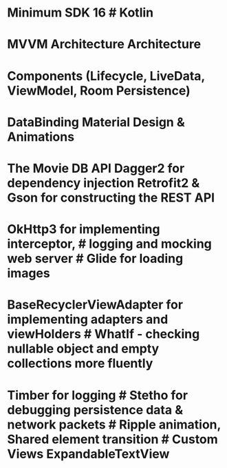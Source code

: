 # Minimum SDK 16 # Kotlin 
# MVVM Architecture Architecture 
# Components (Lifecycle, LiveData, ViewModel, Room Persistence) 
# DataBinding Material Design & Animations 
# The Movie DB API Dagger2 for dependency injection Retrofit2 & Gson for constructing the REST API 
# OkHttp3 for implementing interceptor, # logging and mocking web server # Glide for loading images 
# BaseRecyclerViewAdapter for implementing adapters and viewHolders # WhatIf - checking nullable object and empty collections more fluently 
# Timber for logging # Stetho for debugging persistence data & network packets # Ripple animation, Shared element transition # Custom Views ExpandableTextView
